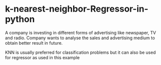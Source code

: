 # k-nearest-neighbor-Regressor-in-python

A company is investing in different forms of advertising like newspaper, TV and radio. Company wants to analyse the sales and advertising medium to obtain better result in future.

KNN is usually preferred for classification problems but it can also be used for regressor as used in this example

